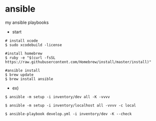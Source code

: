 ansible
=======

my ansible playbooks

* start
```
# install xcode
$ sudo xcodebuild -license

#install homebrew
$ ruby -e "$(curl -fsSL https://raw.githubusercontent.com/Homebrew/install/master/install)"

#ansible install
$ brew update
$ brew install ansible
```


* ex)
```
$ ansible -m setup -i inventory/dev all -K -vvvv
```

```
$ ansible -m setup -i inventory/localhost all -vvvv -c local
```

```
$ ansible-playbook develop.yml -i inventory/dev -K --check
```
